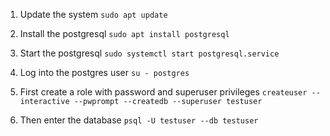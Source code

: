 1. Update the system
`sudo apt update`


2. Install the postgresql
`sudo apt install postgresql`


3. Start the postgresql
`sudo systemctl start postgresql.service`


4. Log into the postgres user
`su - postgres`


5. First create a role with password and superuser privileges
`createuser --interactive --pwprompt --createdb --superuser testuser`


6. Then enter the database
`psql -U testuser --db testuser`



